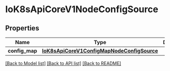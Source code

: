 # IoK8sApiCoreV1NodeConfigSource

## Properties
Name | Type | Description | Notes
------------ | ------------- | ------------- | -------------
**config_map** | [**IoK8sApiCoreV1ConfigMapNodeConfigSource**](IoK8sApiCoreV1ConfigMapNodeConfigSource.md) |  | [optional] 

[[Back to Model list]](../README.md#documentation-for-models) [[Back to API list]](../README.md#documentation-for-api-endpoints) [[Back to README]](../README.md)

